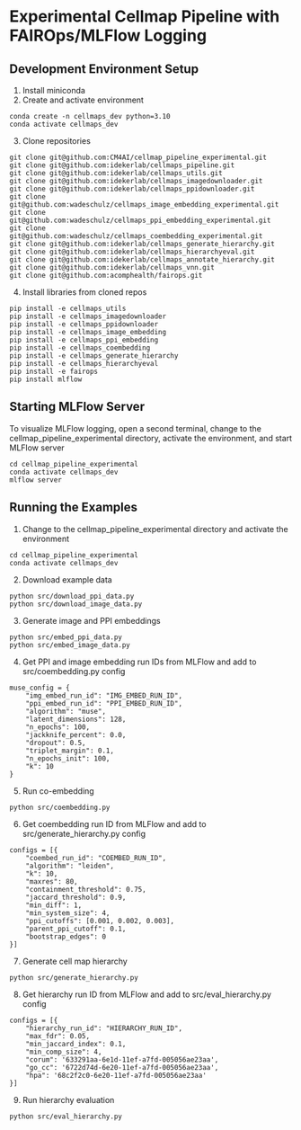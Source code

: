 # Experimental Cellmap Pipeline with FAIROps/MLFlow Logging

## Development Environment Setup
1. Install miniconda
2. Create and activate environment
```
conda create -n cellmaps_dev python=3.10
conda activate cellmaps_dev
```
3. Clone repositories
```
git clone git@github.com:CM4AI/cellmap_pipeline_experimental.git
git clone git@github.com:idekerlab/cellmaps_pipeline.git
git clone git@github.com:idekerlab/cellmaps_utils.git
git clone git@github.com:idekerlab/cellmaps_imagedownloader.git
git clone git@github.com:idekerlab/cellmaps_ppidownloader.git
git clone git@github.com:wadeschulz/cellmaps_image_embedding_experimental.git
git clone git@github.com:wadeschulz/cellmaps_ppi_embedding_experimental.git
git clone git@github.com:wadeschulz/cellmaps_coembedding_experimental.git
git clone git@github.com:idekerlab/cellmaps_generate_hierarchy.git
git clone git@github.com:idekerlab/cellmaps_hierarchyeval.git
git clone git@github.com:idekerlab/cellmaps_annotate_hierarchy.git
git clone git@github.com:idekerlab/cellmaps_vnn.git
git clone git@github.com:acomphealth/fairops.git
```
4. Install libraries from cloned repos
```
pip install -e cellmaps_utils
pip install -e cellmaps_imagedownloader
pip install -e cellmaps_ppidownloader
pip install -e cellmaps_image_embedding
pip install -e cellmaps_ppi_embedding
pip install -e cellmaps_coembedding
pip install -e cellmaps_generate_hierarchy
pip install -e cellmaps_hierarchyeval
pip install -e fairops
pip install mlflow
```

## Starting MLFlow Server
To visualize MLFlow logging, open a second terminal, change to the cellmap_pipeline_experimental directory, activate the environment, and start MLFlow server
```
cd cellmap_pipeline_experimental
conda activate cellmaps_dev
mlflow server
```

## Running the Examples
1. Change to the cellmap_pipeline_experimental directory and activate the environment
```
cd cellmap_pipeline_experimental
conda activate cellmaps_dev
```
2. Download example data
```
python src/download_ppi_data.py
python src/download_image_data.py
```
3. Generate image and PPI embeddings
```
python src/embed_ppi_data.py
python src/embed_image_data.py
```
4. Get PPI and image embedding run IDs from MLFlow and add to src/coembedding.py config
```
muse_config = {
    "img_embed_run_id": "IMG_EMBED_RUN_ID",
    "ppi_embed_run_id": "PPI_EMBED_RUN_ID",
    "algorithm": "muse",
    "latent_dimensions": 128,
    "n_epochs": 100,
    "jackknife_percent": 0.0,
    "dropout": 0.5,
    "triplet_margin": 0.1,
    "n_epochs_init": 100,
    "k": 10
}
```
5. Run co-embedding
```
python src/coembedding.py
```
6. Get coembedding run ID from MLFlow and add to src/generate_hierarchy.py config
```
configs = [{
    "coembed_run_id": "COEMBED_RUN_ID",
    "algorithm": "leiden",
    "k": 10,
    "maxres": 80,
    "containment_threshold": 0.75,
    "jaccard_threshold": 0.9,
    "min_diff": 1,
    "min_system_size": 4,
    "ppi_cutoffs": [0.001, 0.002, 0.003],
    "parent_ppi_cutoff": 0.1,
    "bootstrap_edges": 0
}]
```
7. Generate cell map hierarchy
```
python src/generate_hierarchy.py
```
8. Get hierarchy run ID from MLFlow and add to src/eval_hierarchy.py config
```
configs = [{
    "hierarchy_run_id": "HIERARCHY_RUN_ID",
    "max_fdr": 0.05,
    "min_jaccard_index": 0.1,
    "min_comp_size": 4,
    "corum": '633291aa-6e1d-11ef-a7fd-005056ae23aa',
    "go_cc": '6722d74d-6e20-11ef-a7fd-005056ae23aa',
    "hpa": '68c2f2c0-6e20-11ef-a7fd-005056ae23aa'
}]
```
9. Run hierarchy evaluation
```
python src/eval_hierarchy.py
```
